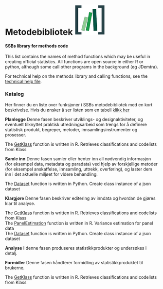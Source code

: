 Metodebibliotek ![Code Library](viz/codelibrary_ssb.png)
========================================================

#### SSBs library for methods code

This list contains the names of method functions which may be useful in
creating official statistics. All functions are open source in either R
or python, although some call other programs in the background (eg
JDemtra).

For technical help on the methods library and calling functions, see the
[technical help file](help/technical.md).

### Katalog

Her finner du en liste over funksjoner i SSBs metodebibliotek med en
kort beskrivelse. Hvis du ønsker å ser listen som en tabell [klikk
her](help/metbib_tabell.md)

**Planlegge** Denne fasen beskriver utviklings- og designaktiviteter, og
eventuelt tilknyttet praktisk utredningsarbeid som trengs for å definere
statistisk produkt, begreper, metoder, innsamlingsinstrumenter og
prosesser.

The
[GetKlass](https://www.rdocumentation.org/packages/klassR/versions/0.1.2/topics/GetKlass)
function is written in R. Retrieves classifications and codelists from
Klass

**Samle inn** Denne fasen samler eller henter inn all nødvendig
informasjon (for eksempel data, metadata og paradata) ved hjelp av
forskjellige metoder (for eksempel anskaffelse, innsamling, uttrekk,
overføring), og laster dem inn i det aktuelle miljøet for videre
behandling.

The [Dataset](https://pypi.org/project/pyjstat/) function is written in
Python. Create class instance of a json dataset

**Klargjøre** Denne fasen beskriver editering av inndata og hvordan de
gjøres klar til analyse.

The
[GetKlass](https://www.rdocumentation.org/packages/klassR/versions/0.1.2/topics/GetKlass)
function is written in R. Retrieves classifications and codelists from
Klass  
The
[PanelEstimation](https://www.rdocumentation.org/packages/CalibrateSSB/versions/1.3.0/topics/PanelEstimation)
function is written in R. Variance estimation for panel data  
The [Dataset](https://pypi.org/project/pyjstat/) function is written in
Python. Create class instance of a json dataset

**Analyse** I denne fasen produseres statistikkprodukter og undersøkes i
detalj.

**Formidler** Denne fasen håndterer formidling av statistikkproduktet
til brukerne.

The
[GetKlass](https://www.rdocumentation.org/packages/klassR/versions/0.1.2/topics/GetKlass)
function is written in R. Retrieves classifications and codelists from
Klass

